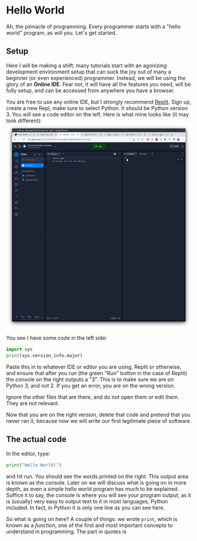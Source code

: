 # Hello World
Ah, the pinnacle of programming. Every programmer starts with a "hello world" program, as will you. Let's get started.

## Setup
Here I will be making a shift: many tutorials start with an agonizing development environment setup that can suck the joy out of many a beginner (or even experienced) programmer. Instead, we will be using the glory of an **Online IDE**. Fear not, it will have all the features you need, will be fully setup, and can be accessed from anywhere you have a browser.

You are free to use any online IDE, but I strongly recommend [Replit](http://repl.it). Sign up, create a new Repl, make sure to select Python. It should be Python version 3. You will see a code editor on the left. Here is what mine looks like (it may look different):
![Replit Screenshot](../img/replit-screenshot.png)

You see I have some code in the left side:
```python
import sys
print(sys.version_info.major)
```
Paste this in to whatever IDE or editor you are using, Replit or otherwise, and ensure that after you run (the green "Run" button in the case of Replit) the console on the right outputs a "3". This is to make sure we are on Python 3, and not 2. If you get an error, you are on the wrong version.

Ignore the other files that are there, and do not open them or edit them. They are not relevant.

Now that you are on the right version, delete that code and pretend that you never ran it, because now we will write our first legitimate piece of software.

## The actual code
In the editor, type:
```python
print("Hello World!")
```
and hit run. You should see the words printed on the right. This output area is known as the console. Later on we will discuss what is going on in more depth, as even a simple hello world program has much to be explained. Suffice it to say, the console is where you will see your program output, as it is (usually) very easy to output text to it in most languages, Python included. In fact, in Python it is only one line as you can see here.

So what is going on here? A couple of things: we wrote `print`, which is known as a *function*, one of the first and most important concepts to understand in programming. The part in quotes is 